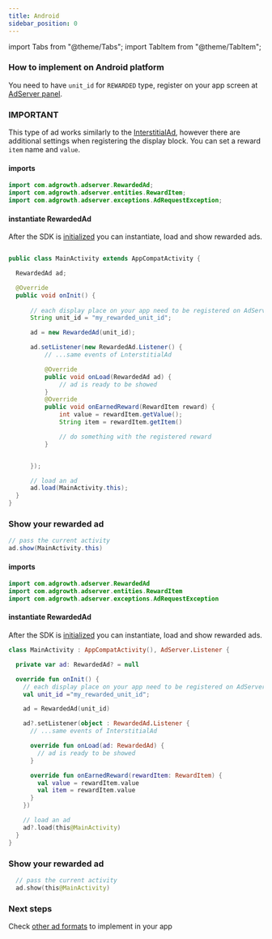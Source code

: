 ```yaml
---
title: Android
sidebar_position: 0
---
```


import Tabs from "@theme/Tabs";
import TabItem from "@theme/TabItem";

### How to implement on Android platform

You need to have `unit_id` for `REWARDED` type, register on your app screen at [AdServer panel](https://adserver.adgrowth.com/mfe-apps/apps).

### IMPORTANT

This type of ad works similarly to the [InterstitialAd](../../category/interstitial/), however there are additional settings when registering the display block.
You can set a reward `item` name and `value`.

<Tabs>
  <TabItem value="java" label="Java" default>

#### imports

```java
import com.adgrowth.adserver.RewardedAd;
import com.adgrowth.adserver.entities.RewardItem;
import com.adgrowth.adserver.exceptions.AdRequestException;
```

#### instantiate RewardedAd

After the SDK is [initialized](../../category/configuration) you can instantiate, load and show rewarded ads.

```java

public class MainActivity extends AppCompatActivity {

  RewardedAd ad;

  @Override
  public void onInit() {
    
      // each display place on your app need to be registered on AdServer Panel.
      String unit_id = "my_rewarded_unit_id";

      ad = new RewardedAd(unit_id);

      ad.setListener(new RewardedAd.Listener() {
          // ...same events of LnterstitialAd

          @Override
          public void onLoad(RewardedAd ad) {
              // ad is ready to be showed
          }
          @Override
          public void onEarnedReward(RewardItem reward) {
              int value = rewardItem.getValue();
              String item = rewardItem.getItem()

              // do something with the registered reward
          }


      });

      // load an ad
      ad.load(MainActivity.this);
  }
}

```

### Show your rewarded ad

```java
// pass the current activity
ad.show(MainActivity.this)
```

  </TabItem>
  <TabItem value="kotlin" label="Kotlin">

#### imports

```kotlin
import com.adgrowth.adserver.RewardedAd
import com.adgrowth.adserver.entities.RewardItem
import com.adgrowth.adserver.exceptions.AdRequestException
```

#### instantiate RewardedAd

After the SDK is [initialized](../../category/configuration) you can instantiate, load and show rewarded ads.

```kotlin
class MainActivity : AppCompatActivity(), AdServer.Listener {

  private var ad: RewardedAd? = null

  override fun onInit() {
    // each display place on your app need to be registered on AdServer Panel.
    val unit_id ="my_rewarded_unit_id";

    ad = RewardedAd(unit_id)

    ad?.setListener(object : RewardedAd.Listener {
      // ...same events of InterstitialAd

      override fun onLoad(ad: RewardedAd) {
        // ad is ready to be showed
      }

      override fun onEarnedReward(rewardItem: RewardItem) {
        val value = rewardItem.value
        val item = rewardItem.value
      }
    })

    // load an ad
    ad?.load(this@MainActivity)
  }
}

```

### Show your rewarded ad

```kotlin
  // pass the current activity
  ad.show(this@MainActivity)
```

  </TabItem>
</Tabs>

### Next steps

Check [other ad formats](../../usage/) to implement in your app
